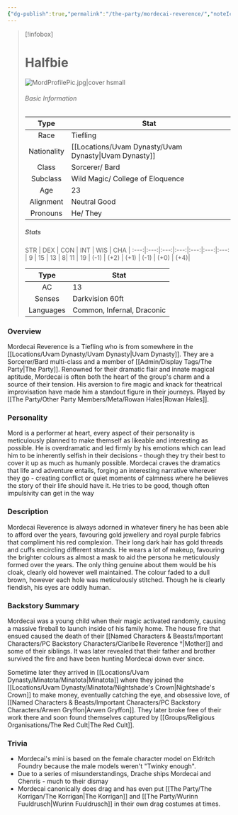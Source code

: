 ```yaml
---
{"dg-publish":true,"permalink":"/the-party/mordecai-reverence/","noteIcon":"","created":"2024-03-22T18:35:04.570+00:00","updated":"2024-12-26T01:02:31.579+00:00"}
---
```



> [!infobox]
> # Halfbie
> ![MordProfilePic.jpg|cover hsmall](/img/user/Admin/Attachments/MordProfilePic.jpg)
> ###### Basic Information
> 
>  Type | Stat |
> :----: | --- |
>  Race | Tiefling |
>  Nationality | [[Locations/Uvam Dynasty/Uvam Dynasty\|Uvam Dynasty]] |
>  Class | Sorcerer/ Bard |
>  Subclass | Wild Magic/ College of Eloquence |
>  Age | 23 |
>  Alignment | Neutral Good |
>  Pronouns | He/ They |
>  ##### Stats
>  STR | DEX | CON | INT | WIS | CHA | 
>  :---:|:---:|:---:|:---:|:---:|:---:|:---: | 
>  9 | 15 | 13 | 8|  11 | 19 |
>  (-1) | (+2) | (+1) | (-1) | (+0) | (+4)|
>  
>Type | Stat |
>:---: | --- |
>AC | 13 |
>Senses | Darkvision 60ft |
>Languages | Common, Infernal, Draconic|

### Overview
Mordecai Reverence is a Tiefling who is from somewhere in the [[Locations/Uvam Dynasty/Uvam Dynasty\|Uvam Dynasty]]. They are a Sorcerer/Bard multi-class and a member of [[Admin/Display Tags/The Party\|The Party]]. Renowned for their dramatic flair and innate magical aptitude, Mordecai is often both the heart of the group's charm and a source of their tension. His aversion to fire magic and knack for theatrical improvisation have made him a standout figure in their journeys. Played by [[The Party/Other Party Members/Meta/Rowan Hales\|Rowan Hales]].

### Personality
Mord is a performer at heart, every aspect of their personality is meticulously planned to make themself as likeable and interesting as possible. He is overdramatic and led firmly by his emotions which can lead him to be inherently selfish in their decisions - though they try their best to cover it up as much as humanly possible. Mordecai craves the dramatics that life and adventure entails, forging an interesting narrative wherever they go - creating conflict or quiet moments of calmness where he believes the story of their life should have it. He tries to be good, though often impulsivity can get in the way

### Description
Mordecai Reverence is always adorned in whatever finery he has been able to afford over the years, favouring gold jewellery and royal purple fabrics that compliment his red complexion. Their long dark hair has gold threads and cuffs encircling different strands. He wears a lot of makeup, favouring the brighter colours as almost a mask to aid the persona he meticulously formed over the years. The only thing genuine about them would be his cloak, clearly old however well maintained. The colour faded to a dull brown, however each hole was meticulously stitched. Though he is clearly fiendish, his eyes are oddly human.



### Backstory Summary
Mordecai was a young child when their magic activated randomly, causing a massive fireball to launch inside of his family home. The house fire that ensued caused the death of their [[Named Characters & Beasts/Important Characters/PC Backstory Characters/Claribelle Reverence †\|Mother]] and some of their siblings. It was later revealed that their father and brother survived the fire and have been hunting Mordecai down ever since. 

Sometime later they arrived in [[Locations/Uvam Dynasty/Minatota/Minatota\|Minatota]] where they joined the [[Locations/Uvam Dynasty/Minatota/Nightshade's Crown\|Nightshade's Crown]] to make money, eventually catching the eye, and obsessive love, of [[Named Characters & Beasts/Important Characters/PC Backstory Characters/Arwen Gryffon\|Arwen Gryffon]]. They later broke free of their work there and soon found themselves captured by [[Groups/Religious Organisations/The Red Cult\|The Red Cult]].

### Trivia
- Mordecai's mini is based on the female character model on Eldritch Foundry because the male models weren't "Twinky enough".
- Due to a series of misunderstandings, Drache ships Mordecai and Chenris - much to their dismay 
- Mordecai canonically does drag and has even put [[The Party/The Korrigan/The Korrigan\|The Korrigan]] and [[The Party/Wurinn Fuuldrusch\|Wurinn Fuuldrusch]] in their own drag costumes at times.